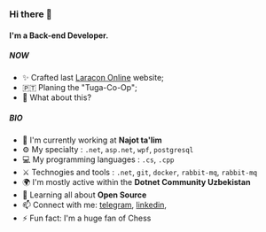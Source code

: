 ### Hi there 👋

#### I'm a Back-end Developer.

##### NOW

- ✨ Crafted last [Laracon Online](https://laracon.net) website;
- 🇵🇹 Planing the "Tuga-Co-Op";
- 🍑 What about this?

##### BIO

- 🏢 I'm currently working at **Najot ta'lim**
- ⚙️ My specialty : `.net`, `asp.net`, `wpf`, `postgresql`
- 💻 My programming languages : `.cs`, `.cpp`
- ⚔️ Technogies and tools : `.net`, `git`, `docker`, `rabbit-mq`, `rabbit-mq`
- 🌍 I'm mostly active within the **Dotnet Community Uzbekistan**
- 🌱 Learning all about **Open Source**
- 📫 Connect with me: [telegram](https://t.me/sobirjonovsodiqjonovich), [linkedin](www.linkedin.com/in/sobirjonov),
- ⚡️ Fun fact: I'm a huge fan of Chess